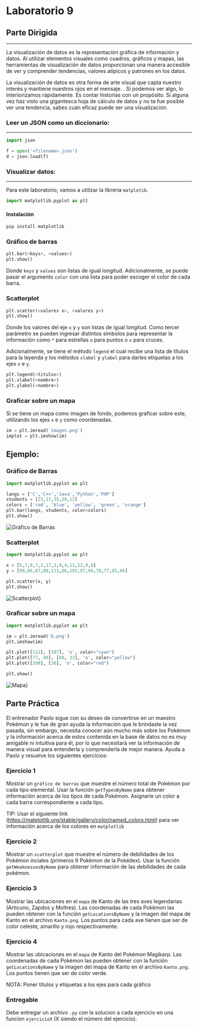 # Laboratorio 9
## Parte Dirigida
---

La visualización de datos es la representación gráfica de información y datos. Al utilizar elementos visuales como cuadros, gráficos y mapas, las herramientas de visualización de datos proporcionan una manera accesible de ver y comprender tendencias, valores atípicos y patrones en los datos.

La visualización de datos es otra forma de arte visual que capta nuestro interés y mantiene nuestros ojos en el mensaje. . Si podemos ver algo, lo interiorizamos rápidamente. Es contar historias con un propósito. Si alguna vez haz visto una gigantesca hoja de cálculo de datos y no te fue posible ver una tendencia, sabes cuán eficaz puede ser una visualización.

### Leer un JSON como un diccionario:
---
```py
import json

f = open('<filename>.json')
d = json.load(f)
```



### Visualizar datos:
---
Para este laboratorio, vamos a utilizar la librería `matplotib`.

```py
import matplotlib.pyplot as plt
```

#### Instalación

```sh
pip install matplotlib
```

### Gráfico de barras
```py
plt.bar(<keys>, <values>)
plt.show()
```
Donde `keys` y `values` son listas de igual longitud. Adicionalmente, se puede pasar el argumento `color` con una lista para poder escoger el color de cada barra.

### Scatterplot

```py
plt.scatter(<valores x>, <valores y>)
plt.show()
```
Donde los valores del eje `x` y `y` son listas de igual longitud. Como tercer parámetro se pueden ingresar distintos símbolos para representar la información como `*` para estrellas `o` para puntos o `x` para cruces.

Adicionalmente, se tiene el método `legend` el cual recibe una lista de títulos para la leyenda y los métodos `xlabel` y `ylabel` para darles etiquetas a los ejes `x` e `y`.
```py
plt.legend(<titulos>)
plt.xlabel(<nombre>)
plt.ylabel(<nombre>)
```

### Graficar sobre un mapa

Si se tiene un mapa como imagen de fondo, podemos graficar sobre este, utilizando los ejes `x` e `y` como coordenadas.

```py
im = plt.imread('imagen.png')
implot = plt.imshow(im)
```


## Ejemplo:

### Gráfico de Barras

```py
import matplotlib.pyplot as plt

langs = ['C','C++','Java','Python','PHP']
students = [23,17,35,29,12]
colors = ['red', 'blue', 'yellow', 'green', 'orange']
plt.bar(langs, students, color=colors)
plt.show()
```

![Gráfico de Barras](./1.png)

### Scatterplot

```py
import matplotlib.pyplot as plt

x = [5,7,8,7,2,17,2,9,4,11,12,9,6]
y = [99,86,87,88,111,86,103,87,94,78,77,85,86]

plt.scatter(x, y)
plt.show()
```

![Scatterplot](./2.png)}

### Graficar sobre un mapa

```py
import matplotlib.pyplot as plt

im = plt.imread('b.png')
plt.imshow(im)

plt.plot([112], [187], 'o', color="cyan")
plt.plot([77, 40], [80, 33], 'o', color="yellow")
plt.plot([398], [36], 'o', color="red")

plt.show()
```

![Mapa](./3.png)}

## Parte Práctica

El entrenador Paolo sigue con su deseo de convertirse en un maestro Pokémon y le fue de gran ayuda la información que le brindaste la vez pasada, sin embargo, necesita conocer aún mucho más sobre los Pokémon y la información acerca de estos contenida en la base de datos no es muy amigable ni intuitiva para él, por lo que necesitará ver la información de manera visual para entenderla y comprenderla de mejor manera. Ayuda a Paolo y resuelve los siguientes ejercicios:

### Ejercicio 1

Mostrar un `gráfico de barras` que muestre el número total de Pokémon por cada tipo elemental. Usar la función `getTypesByName` para obtener información acerca de los tipos de cada Pokémon. Asignarle un color a cada barra correspondiente a cada tipo.

TIP: Usar el siguiente link (https://matplotlib.org/stable/gallery/color/named_colors.html) para ver información acerca de los colores en `matplotlib`

### Ejercicio 2

Mostrar un `scatterplot` que muestre el número de debilidades de los Pokémon inciales (primeros 9 Pokémon de la Pokédex). Usar la función `getWeaknessesByName` para obtener información de las debilidades de cada pokémon.

### Ejercicio 3

Mostrar las ubicaciones en el `mapa` de Kanto de las tres aves legendarias (Articuno, Zapdos y Moltres). Las coordenadas de cada Pokémon las pueden obtener con la función `getLocationsByName` y la imagen del mapa de Kanto en el archivo `Kanto.png`. Los puntos para cada ave tienen que ser de color celeste, amarillo y rojo respectivamente.

### Ejercicio 4

Mostrar las ubicaciones en el `mapa` de Kanto del Pokémon Magikarp. Las coordenadas de cada Pokémon las pueden obtener con la función `getLocationsByName` y la imagen del mapa de Kanto en el archivo `Kanto.png`. Los puntos tienen que ser de color verde.

NOTA: Poner títulos y etiquetas a los ejes para cada gráfico

### Entregable

Debe entregar un archivo `.py` con la solucion a cada ejercicio en una funcion `ejercicioX` (X siendo el número del ejercicio).
